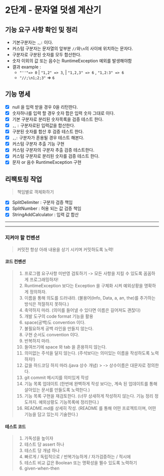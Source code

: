 # 2단계 - 문자열 덧셈 계산기

## 기능 요구 사항 확인 및 정리

- 기본구분자는 `,`,`:` 이다.
- 커스텀 구분자는 문자열의 앞부분 `//`와`\n`의 사이에 위치하는 문자다.
- 구분자로 구분된 숫자를 모두 합산한다.
- 숫자 이외의 값 또는 음수는 RuntimeException 예외를 발생해야함
- 결과 example :
    - `"''"=> 0` | `"1,2" => 3`, | `"1,2,3" => 6` , `"1,2:3" => 6`
    - `"//;\n1;2;3"` => `6`

## 기능 명세

- [X] null 을 입력 받을 경우 0을 리턴한다.
- [X] 숫자하나를 입력 할 경우 숫자 합은 입력 숫자 그대로 이다.
- [X] 기본 구분자로 분리된 숫자목록을 검증 테스트 한다.
- [X] `,`, `:` 구분자로된 입력값을 합산한다.
- [X] 구분된 숫자를 합산 후 검증 테스트 한다.
- [X] `,`,`:` 구분자가 혼용될 경우 테스트 해본다.
- [X] 커스텀 구분자 추출 기능 구현
- [X] 커스텀 구분자의 구분자 추출 검증 테스트한다.
- [X] 커스텀 구분자로 분리된 숫자를 검증 테스트 한다.
- [X] 문자 or 음수 RuntimeException 구현

## 리팩토링 작업

> 책임별로 객체화하기

- [x] SplitDelimiter : 구분자 검증 책임
- [x] SplitNumber : 허용 되는 값 검증 책임
- [x] StringAddCalculator : 입력 값 합산

---
---

### 지켜야 할 컨벤션

> 커밋전 항상 아래 내용을 상기 시키며 커밋하도록 노력!

#### 코드 컨벤션

> 1. 프로그램 요구사항 미반영 검토하기 -> 모든 사항을 지킬 수 있도록 꼼꼼하게 프로그래밍하자!
> 2. RuntimeException 보다는 Exception 을 구체화 시켜 예외상황을 명확하게 정의하자.
> 3. 이름을 통해 의도를 드러내라. (불용어(Info, Data, a, an, the)를 추가하는 방식은 적절하지 못하다.)
> 4. 축약하지 마라. (의미를 들어낼 수 있다면 이름은 길어져도 괜찮다)
> 5. 개발 도구의 code format 기능을 활용
> 6. space(공백)도 convention 이다.
> 7. 불필요하게 공백 라인을 만들지 않는다.
> 8. 구현 순서도 convention 이다.
> 9. 반복하지 마라.
> 10. 들여쓰기에 space 와 tab 을 혼용하지 않는다.
> 11. 의미없는 주석을 달지 않는다. (주석보다는 의미있는 이름을 작성하도록 노력하자!)
> 12. 값을 하드코딩 하지 마라.(java 상수 개념)
      > -> 상수이름은 대문자로 정의한다.
> 13. git commit 메시지를 의미있게 작성
> 14. 기능 목록 업데이트 (한번에 완벽하게 작성 보다는, 계속 된 업데이트를 통해 살아있는 문서를 만들도록 노력한다.)
> 15. 기능 목록 구현을 재검토한다. (너무 상새하게 작성하지 않는다. 기능 정리 정도까지. 예외상황도 기능목록에 정리한다.)
> 16. README.md를 상세히 작성. (README 를 통해 어떤 프로젝트이며, 어떤 기능을 담고 있는지 기술한다.)

#### 테스트 코드

> 1. 가독성을 높이자
> 2. 테스트 당 assert 하나
> 3. 테스트 당 개념 하나
> 4. 빠르게 / 독립적으로 / 반복가능하게 / 자가검증하는 / 적시에
> 5. 테스트 비교 값은 Boolean 또는 명확성을 뛸수 있도록 노력하기
> 6. given-when-then